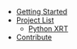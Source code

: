 * [Getting Started](/)
* [Project List](/project-list)
    * [Python XRT](/python-xrt-project)
* [Contribute](/contribute)